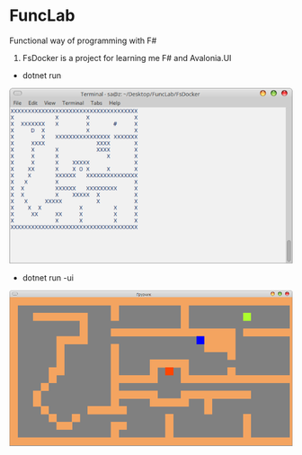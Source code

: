 # FuncLab
Functional way of programming with F#

1. FsDocker is a project for learning me F# and Avalonia.UI

- dotnet run

![alt text](screenshots/dockerconsole.png "docker console")

- dotnet run -ui

![alt text](screenshots/dockerui.png "docker ui")


